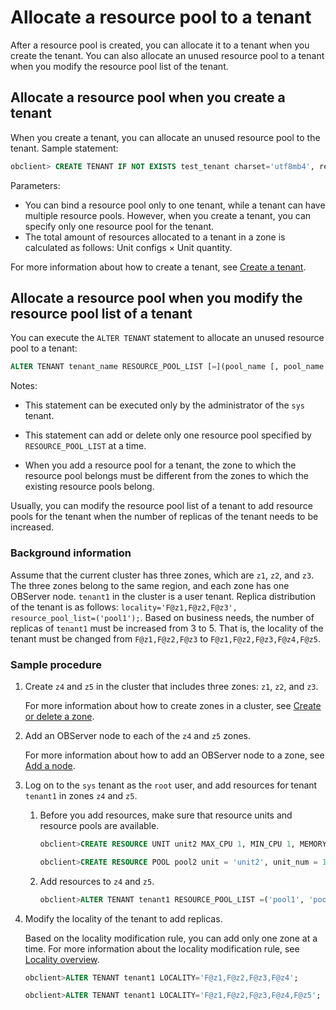 # Allocate a resource pool to a tenant

After a resource pool is created, you can allocate it to a tenant when you create the tenant. You can also allocate an unused resource pool to a tenant when you modify the resource pool list of the tenant.

## Allocate a resource pool when you create a tenant

When you create a tenant, you can allocate an unused resource pool to the tenant. Sample statement:

```sql
obclient> CREATE TENANT IF NOT EXISTS test_tenant charset='utf8mb4', replica_num=3, zone_list=('zone1','zone2','zone3'), primary_zone='zone1;zone2,zone3', resource_pool_list=('pool1')
```

Parameters:

* You can bind a resource pool only to one tenant, while a tenant can have multiple resource pools. However, when you create a tenant, you can specify only one resource pool for the tenant.
* The total amount of resources allocated to a tenant in a zone is calculated as follows: Unit configs × Unit quantity.

For more information about how to create a tenant, see [Create a tenant](../../400.manage-tenants/200.create-a-tenant.md).

## Allocate a resource pool when you modify the resource pool list of a tenant

You can execute the `ALTER TENANT` statement to allocate an unused resource pool to a tenant:

```sql
ALTER TENANT tenant_name RESOURCE_POOL_LIST [=](pool_name [, pool_name...]) ;
```

Notes:

* This statement can be executed only by the administrator of the `sys` tenant.

* This statement can add or delete only one resource pool specified by `RESOURCE_POOL_LIST` at a time.

* When you add a resource pool for a tenant, the zone to which the resource pool belongs must be different from the zones to which the existing resource pools belong.

Usually, you can modify the resource pool list of a tenant to add resource pools for the tenant when the number of replicas of the tenant needs to be increased.

### Background information

Assume that the current cluster has three zones, which are `z1`, `z2`, and `z3`. The three zones belong to the same region, and each zone has one OBServer node. `tenant1` in the cluster is a user tenant. Replica distribution of the tenant is as follows: `locality='F@z1,F@z2,F@z3', resource_pool_list=('pool1');`. Based on business needs, the number of replicas of `tenant1` must be increased from 3 to 5. That is, the locality of the tenant must be changed from `F@z1,F@z2,F@z3` to `F@z1,F@z2,F@z3,F@z4,F@z5`.

### Sample procedure

1. Create `z4` and `z5` in the cluster that includes three zones: `z1`, `z2`, and `z3`.

   For more information about how to create zones in a cluster, see [Create or delete a zone](../../100.manage-clusters/400.manage-zones-in-a-cluster/200.add-or-remove-a-zone.md).

2. Add an OBServer node to each of the `z4` and `z5` zones.

   For more information about how to add an OBServer node to a zone, see [Add a node](../../100.manage-clusters/500.manage-observer/100.add-observer.md).

3. Log on to the `sys` tenant as the `root` user, and add resources for tenant `tenant1` in zones `z4` and `z5`.

   1. Before you add resources, make sure that resource units and resource pools are available.

      ```sql
      obclient>CREATE RESOURCE UNIT unit2 MAX_CPU 1, MIN_CPU 1, MEMORY_SIZE '5G', MAX_IOPS 1024, MIN_IOPS 1024, IOPS_WEIGHT 0,LOG_DISK_SIZE '2G';

      obclient>CREATE RESOURCE POOL pool2 unit = 'unit2', unit_num = 1, zone_list=('z4','z5');
      ```

   2. Add resources to `z4` and `z5`.

      ```sql
      obclient>ALTER TENANT tenant1 RESOURCE_POOL_LIST =('pool1', 'pool2') ;
      ```

4. Modify the locality of the tenant to add replicas.

   Based on the locality modification rule, you can add only one zone at a time. For more information about the locality modification rule, see [Locality overview](../../../../../600.manage/300.replica-management/200.replica-distribution/100.locality-overview.md).

   ```sql
   obclient>ALTER TENANT tenant1 LOCALITY='F@z1,F@z2,F@z3,F@z4';

   obclient>ALTER TENANT tenant1 LOCALITY='F@z1,F@z2,F@z3,F@z4,F@z5';
   ```
